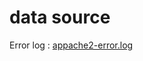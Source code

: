 # data source
Error log : [appache2-error.log](https://www.ossec.net/docs/log_samples/apache/apache.html)

